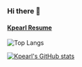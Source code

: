 ### Hi there 👋

#### [Kpearl Resume](https://www.notion.so/kpearl/Kang-JinJu-cafedfc46f154de6b1e365f61e246f0a?pvs=4)


![Top Langs](https://github-readme-stats.vercel.app/api/top-langs/?username=Kpearl&layout=compact&theme=dracula)

[![Kpearl's GitHub stats](https://github-readme-stats.vercel.app/api?username=Kpearl&hide=stars,contribs&count_private=true)](https://github.com/Kpearl/github-readme-stats)
<!--
**Kpearl/Kpearl** is a ✨ _special_ ✨ repository because its `README.md` (this file) appears on your GitHub profile.

Here are some ideas to get you started:

- 🔭 I’m currently working on ...
- 🌱 I’m currently learning ...
- 👯 I’m looking to collaborate on ...
- 🤔 I’m looking for help with ...
- 💬 Ask me about ...
- 📫 How to reach me: ...
- 😄 Pronouns: ...
- ⚡ Fun fact: ...
-->
